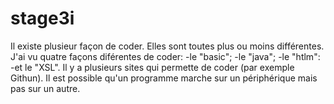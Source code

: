 # stage3i

Il existe plusieur façon de coder. Elles sont toutes plus ou moins différentes.
J'ai vu quatre façons diférentes de coder:
-le "basic";
-le "java";
-le "htlm":
-et le "XSL".
Il y a plusieurs sites qui permette de coder (par exemple Githun).
Il est possible qu'un programme marche sur un périphérique mais pas sur un autre.
